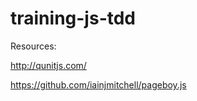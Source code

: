 training-js-tdd
===============

Resources:

http://qunitjs.com/

https://github.com/iainjmitchell/pageboy.js
